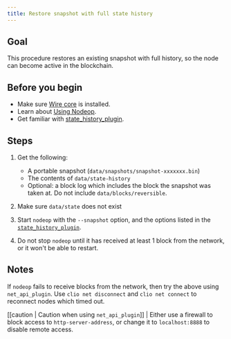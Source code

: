 ```yaml
---
title: Restore snapshot with full state history
---
```


## Goal

This procedure restores an existing snapshot with full history, so the node can become active in the blockchain.

## Before you begin

* Make sure [Wire core](/docs/getting-started/install-dependencies.md) is installed.
* Learn about [Using Nodeop](../usage/index.md).
* Get familiar with [state_history_plugin](../plugins/state-history-plugin.md).

## Steps

1. Get the following:
   * A portable snapshot (`data/snapshots/snapshot-xxxxxxx.bin`)
   * The contents of `data/state-history`
   * Optional: a block log which includes the block the snapshot was taken at. Do not include `data/blocks/reversible`.

2. Make sure `data/state` does not exist

3. Start `nodeop` with the `--snapshot` option, and the options listed in the [`state_history_plugin`](../plugins/state-history-plugin.md).

4. Do not stop `nodeop` until it has received at least 1 block from the network, or it won't be able to restart.

## Notes

If `nodeop` fails to receive blocks from the network, then try the above using `net_api_plugin`. Use `clio net disconnect` and `clio net connect` to reconnect nodes which timed out.

[[caution | Caution when using `net_api_plugin`]]
| Either use a firewall to block access to `http-server-address`, or change it to `localhost:8888` to disable remote access.
